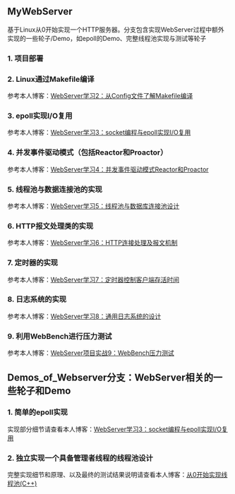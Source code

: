 ## MyWebServer

基于Linux从0开始实现一个HTTP服务器。分支包含实现WebServer过程中额外实现的一些轮子/Demo，如epoll的Demo、完整线程池实现与测试等轮子

### 1. 项目部署

### 2. Linux通过Makefile编译

参考本人博客：[WebServer学习2：从Config文件了解Makefile编译](https://akirazheng.github.io/2024/03/03/WebServer%E5%AD%A6%E4%B9%A02%EF%BC%9A%E4%BB%8EConfig%E6%96%87%E4%BB%B6%E4%BA%86%E8%A7%A3Makefile%E7%BC%96%E8%AF%91/)

### 3. epoll实现I/O复用

参考本人博客：[WebServer学习3：socket编程与epoll实现I/O复用](https://akirazheng.github.io/2024/03/04/WebServer%E5%AD%A6%E4%B9%A03%EF%BC%9Asocket%E7%BC%96%E7%A8%8B%E4%B8%8Eepoll%E5%AE%9E%E7%8E%B0I-O%E5%A4%8D%E7%94%A8/)

### 4. 并发事件驱动模式（包括Reactor和Proactor）

参考本人博客：[WebServer学习4：并发事件驱动模式Reactor和Proactor](https://akirazheng.github.io/2024/03/05/WebServer%E5%AD%A6%E4%B9%A04%EF%BC%9A%E5%B9%B6%E5%8F%91%E4%BA%8B%E4%BB%B6%E9%A9%B1%E5%8A%A8%E6%A8%A1%E5%BC%8FReactor%E5%92%8CProactor/)

### 5. 线程池与数据连接池的实现

参考本人博客：[WebServer学习5：线程池与数据库连接池设计](https://akirazheng.github.io/2024/03/09/WebServer%E5%AD%A6%E4%B9%A05%EF%BC%9A%E7%BA%BF%E7%A8%8B%E6%B1%A0%E4%B8%8E%E6%95%B0%E6%8D%AE%E5%BA%93%E8%BF%9E%E6%8E%A5%E6%B1%A0%E8%AE%BE%E8%AE%A1/)

### 6. HTTP报文处理类的实现

参考本人博客：[WebServer学习6：HTTP连接处理及报文机制](https://akirazheng.github.io/2024/03/11/WebServer%E5%AD%A6%E4%B9%A06%EF%BC%9AHTTP%E8%BF%9E%E6%8E%A5%E5%A4%84%E7%90%86%E5%8F%8A%E6%8A%A5%E6%96%87%E6%9C%BA%E5%88%B6/)

### 7. 定时器的实现

参考本人博客：[WebServer学习7：定时器控制客户端存活时间](https://akirazheng.github.io/2024/03/26/WebServer%E5%AD%A6%E4%B9%A07%EF%BC%9A%E5%AE%9A%E6%97%B6%E5%99%A8%E6%8E%A7%E5%88%B6%E5%AE%A2%E6%88%B7%E7%AB%AF%E5%AD%98%E6%B4%BB%E6%97%B6%E9%97%B4/)

### 8. 日志系统的实现

参考本人博客：[WebServer学习8：通用日志系统的设计](https://akirazheng.github.io/2024/03/27/WebServer%E5%AD%A6%E4%B9%A08%EF%BC%9A%E9%80%9A%E7%94%A8%E6%97%A5%E5%BF%97%E7%B3%BB%E7%BB%9F%E7%9A%84%E8%AE%BE%E8%AE%A1/)

### 9. 利用WebBench进行压力测试
参考本人博客：[WebServer项目实战9：WebBench压力测试](https://akirazheng.github.io/2024/03/27/WebServer%E9%A1%B9%E7%9B%AE%E5%AE%9E%E6%88%989%EF%BC%9AWebBench%E5%8E%8B%E5%8A%9B%E6%B5%8B%E8%AF%95/)

## Demos_of_Webserver分支：WebServer相关的一些轮子和Demo

### 1. 简单的epoll实现

实现部分细节请查看本人博客：[WebServer学习3：socket编程与epoll实现I/O复用](https://akirazheng.github.io/2024/03/04/WebServer%E5%AD%A6%E4%B9%A03%EF%BC%9Asocket%E7%BC%96%E7%A8%8B%E4%B8%8Eepoll%E5%AE%9E%E7%8E%B0I-O%E5%A4%8D%E7%94%A8/)

### 2. 独立实现一个具备管理者线程的线程池设计

完整实现细节和原理、以及最终的测试结果说明请查看本人博客：[从0开始实现线程池(C++)](https://akirazheng.github.io/2024/02/07/%E7%BA%BF%E7%A8%8B%E6%B1%A0%EF%BC%88C++%EF%BC%89/)
